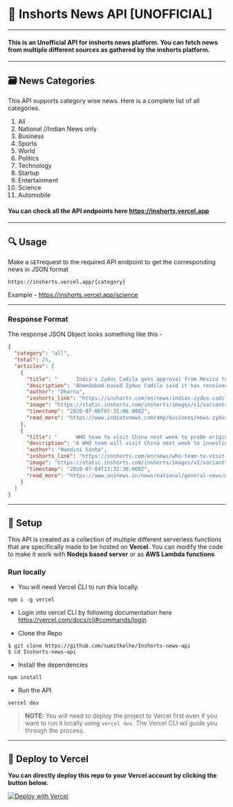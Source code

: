 # 📰 Inshorts News API [UNOFFICIAL]

---

#### This is an Unofficial API for inshorts news platform. You can fetch news from multiple different sources as gathered by the inshorts platform.

---

## :card_file_box: News Categories

This API supports category wise news. Here is a complete list of all categories.

1. All
2. National //Indian News only
3. Business
4. Sports
5. World
6. Politics
7. Technology
8. Startup
9. Entertainment
10. Science
11. Automobile


#### You can check all the API endpoints here https://inshorts.vercel.app
---

## :mag: Usage

Make a `GET`request to the required API endpoint to get the corresponding news in JSON format
```
https://inshorts.vercel.app/{category}
```
Example - https://inshorts.vercel.app/science

---

### Response Format

The response JSON Object looks something like this - 

```JSON
{
  "category": "all",
  "total": 25,
  "articles": [
    {
      "title": "      India's Zydus Cadila gets approval from Mexico to test potential COVID-19 drug    ",
      "description": "Ahmedabad-based Zydus Cadila said it has received approval from Mexico's regulatory authority COFEPRIS to test its research candidate Desidustat in the management of COVID-19 patients. Zydus will conduct a study to evaluate the drug's efficacy and safety. It said that 100 mg Desidustat tablets will be administered for a period of 14 days alongside recommended standard care during the trial.",
      "author": "Dharna",
      "inshorts_link": "https://inshorts.com/en/news/indias-zydus-cadila-gets-approval-from-mexico-to-test-potential-covid19-drug-1594020666487",
      "image": "https://static.inshorts.com/inshorts/images/v1/variants/jpg/m/2020/07_jul/6_mon/img_1594016494612_66.jpg?",
      "timestamp": "2020-07-06T07:31:06.000Z",
      "read_more": "https://www.indiatvnews.com/amp/business/news-zydus-cadila-covid-19-drug-desidustat-tablets-testing-mexican-authority-cofepris-631995?utm_campaign=fullarticle&utm_medium=referral&utm_source=inshorts "
    },
    {
      "title": "      WHO team to visit China next week to probe origins of coronavirus    ",
      "description": "A WHO team will visit China next week to investigate the origins of the coronavirus and its spread to human beings, Dr Soumya Swaminathan, Chief Scientist, WHO said. Studies in South-East Asia show bats have lots of coronaviruses...There are also previous studies showing populations in southern China and other South-East Asian countries have antibodies to coronaviruses, she added.",
      "author": "Nandini Sinha",
      "inshorts_link": "https://inshorts.com/en/news/who-team-to-visit-china-next-week-to-probe-origins-of-coronavirus-1593869550189",
      "image": "https://static.inshorts.com/inshorts/images/v1/variants/jpg/m/2020/07_jul/4_sat/img_1593865807516_20.jpg?",
      "timestamp": "2020-07-04T13:32:30.000Z",
      "read_more": "https://www.aninews.in/news/national/general-news/who-team-to-visit-china-next-week-to-investigate-origins-of-coronavirus20200704105445/?utm_campaign=fullarticle&utm_medium=referral&utm_source=inshorts "
    }
  ]
}
```
---
## :construction_worker: Setup 

This API is created as a collection of multiple different serverless functions that are specifically made to be hosted on **Vercel**. You can modify the code to make it work with **Nodejs based server** or as **AWS Lambda functions**

### Run locally
* You will need Vercel CLI to run this locally. 
```
npm i -g vercel
```
* Login into vercel CLI by following documentation here https://vercel.com/docs/cli#commands/login

* Clone the Repo
```
$ git clone https://github.com/sumitkolhe/Inshorts-news-api
$ cd Inshorts-news-api
```

* Install the dependencies
```
npm install
```

* Run the API 
```
vercel dev
```

> **NOTE:** You will need to deploy the project to Vercel first even if you want to run it locally using `vercel dev`. The Vercel CLI wil guide you through the process.
---

## :rocket: Deploy to Vercel

**You can directly deploy this repo to your Vercel account by clicking the button below.**
<br>

[![Deploy with Vercel](https://vercel.com/button)](https://vercel.com/import/project?template=https://github.com/sumitkolhe/Inshorts-news-api)
